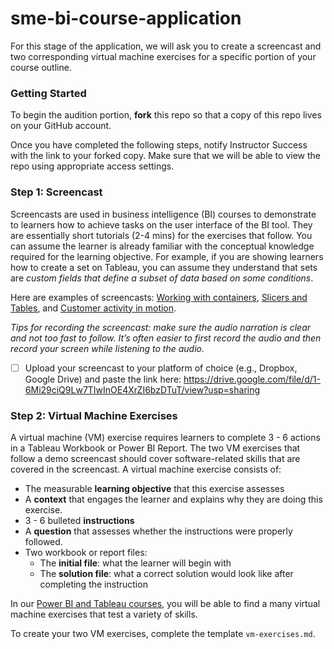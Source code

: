 # sme-bi-course-application
For this stage of the application, we will ask you to create a screencast and two corresponding virtual machine exercises for a specific portion of your course outline. 

### Getting Started 

To begin the audition portion, **fork** this repo so that a copy of this repo lives on your GitHub account.

Once you have completed the following steps, notify Instructor Success with the link to your forked copy. Make sure that we will be able to view the repo using appropriate access settings.

### Step 1: Screencast

Screencasts are used in business intelligence (BI) courses to demonstrate to learners how to achieve tasks on the user interface of the BI tool. They are essentially short tutorials (2-4 mins) for the exercises that follow. You can assume the learner is already familiar with the conceptual knowledge required for the learning objective. For example, if you are showing learners how to create a set on Tableau, you can assume they understand that sets are *custom fields that define a subset of data based on some conditions*. 

 Here are examples of screencasts: [Working with containers](https://campus.datacamp.com/courses/creating-dashboards-in-tableau/getting-started-with-dashboards?ex=12),  [Slicers and Tables](https://campus.datacamp.com/courses/introduction-to-power-bi/getting-started-with-power-bi?ex=7), and [Customer activity in motion](https://campus.datacamp.com/courses/analyzing-data-in-tableau/mapping-analysis?ex=2). 
 
 *Tips for recording the screencast: make sure the audio narration is clear and not too fast to follow. It’s often easier to first record the audio and then record your screen while listening to the audio.* 

- [ ] Upload your screencast to your platform of choice (e.g., Dropbox, Google Drive) and paste the link here: 
https://drive.google.com/file/d/1-6Mi29ciQ9Lw7TIwInOE4XrZI6bzDTuT/view?usp=sharing

### Step 2: Virtual Machine Exercises

A virtual machine (VM) exercise requires learners to complete 3 - 6 actions in a Tableau Workbook or Power BI Report. The two VM exercises that follow a demo screencast should cover software-related skills that are covered in the screencast. A virtual machine exercise consists of:

- The measurable **learning objective** that this exercise assesses
- A **context** that engages the learner and explains why they are doing this exercise.
- 3 - 6 bulleted **instructions**
- A **question** that assesses whether the instructions were properly followed.
- Two workbook or report files:
  - The **initial file**: what the learner will begin with
  - The **solution file**: what a correct solution would look like after completing the instruction

In our [Power BI and Tableau courses](https://learn.datacamp.com/courses?technologies=Tableau&technologies=Power%20BI), you will be able to find a many virtual machine exercises that test a variety of skills.

To create your two VM exercises, complete the template `vm-exercises.md`. 

